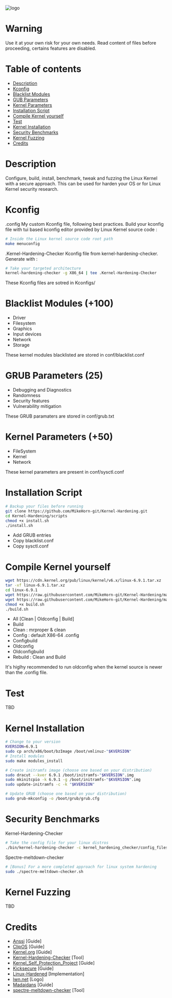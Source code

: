 ![logo](https://github.com/MikeHorn-git/Kernel-Hardening/assets/123373126/e4fca8a7-782a-42a7-863e-431a94660313)

# Warning
Use it at your own risk for your own needs. Read content of files before proceeding, certains features are disabled.

# Table of contents
* [Description](https://github.com/MikeHorn-git/Kernel-Hardening#description)
* [Kconfig](https://github.com/MikeHorn-git/Kernel-Hardening#kconfig)
* [Blacklist Modules](https://github.com/MikeHorn-git/Kernel-Hardening#blacklist-modules-100)
* [GUB Parameters](https://github.com/MikeHorn-git/Kernel-Hardening#grub-parameters-25)
* [Kernel Parameters](https://github.com/MikeHorn-git/Kernel-Hardening#kernel-parameters-50)
* [Installation Script](https://github.com/MikeHorn-git/Kernel-Hardening#installation-script)
* [Compile Kernel yourself](https://github.com/MikeHorn-git/Kernel-Hardening#compile-kernel-yourself)
* [Test](https://github.com/MikeHorn-git/Kernel-Hardening#compile-kernel-yourself)
* [Kernel Installation](https://github.com/MikeHorn-git/Kernel-Hardening#kernel-installation)
* [Security Benchmarks](https://github.com/MikeHorn-git/Kernel-Hardening#security-benchmarks)
* [Kernel Fuzzing](https://github.com/MikeHorn-git/Kernel-Hardening#kernel-fuzzing)
* [Credits](https://github.com/MikeHorn-git/Kernel-Hardening#credits)

# Description
Configure, build, install, benchmark, tweak and fuzzing the Linux Kernel with a secure approach.
This can be used for harden your OS or for Linux Kernel security research.

# Kconfig
.config
My custom Kconfig file, following best practices.
Build your kconfig file with tui based kconfig editor provided by Linux Kernel source code :
```bash
# Inside the Linux kernel source code root path
make menuconfig
```
.Kernel-Hardening-Checker
Kconfig file from kernel-hardening-checker.
Generate with :
```bash
# Take your targeted architecture
kernel-hardening-checker -g X86_64 | tee .Kernel-Hardening-Checker
```
These Kconfig files are sotred in Kconfigs/

# Blacklist Modules (+100)
* Driver
* Filesystem
* Graphics
* Input devices
* Network
* Storage

These kernel modules blacklisted are stored in conf/blacklist.conf

# GRUB Parameters (25)
* Debugging and Diagnostics
* Randomness
* Security features
* Vulnerability mitigation

These GRUB paramaters are stored in conf/grub.txt

# Kernel Parameters (+50)
* FileSystem
* Kernel
* Network

These kernel parameters are present in conf/sysctl.conf

# Installation Script
```bash
# Backup your files before running
git clone https://github.com/MikeHorn-git/Kernel-Hardening.git
cd Kernel-Hardening/scripts
chmod +x install.sh
./install.sh
```
* Add GRUB entries
* Copy blacklist.conf
* Copy sysctl.conf

# Compile Kernel yourself
```bash
wget https://cdn.kernel.org/pub/linux/kernel/v6.x/linux-6.9.1.tar.xz
tar -xf linux-6.9.1.tar.xz
cd linux-6.9.1
wget https://raw.githubusercontent.com/MikeHorn-git/Kernel-Hardening/main/Kconfigs/.config
wget https://raw.githubusercontent.com/MikeHorn-git/Kernel-Hardening/main/scripts/build.sh
chmod +x build.sh
./build.sh
```
* All [Clean | Oldconfig | Build]
* Build
* Clean : mrproper & clean
* Config : default X86-64 .config
* Configbuild
* Oldconfig
* Oldconfigbuild
* Rebuild : Clean and Build

It's higlhy recommended to run oldconfig when the kernel source is newer than the .config file.

# Test
TBD

# Kernel Installation
```bash
# Change to your version
KVERSION=6.9.1
sudo cp arch/x86/boot/bzImage /boot/vmlinuz-"$KVERSION"
# Install modules
sudo make modules_install

# Create initramfs image (choose one based on your distribution)
sudo dracut --kver 6.9.1 /boot/initramfs-"$KVERSION".img
sudo mkinitcpio -k 6.9.1 -g /boot/initramfs-"$KVERSION".img
sudo update-initramfs -c -k "$KVERSION"

# Update GRUB (choose one based on your distribution)
sudo grub-mkconfig -o /boot/grub/grub.cfg
```

# Security Benchmarks
Kernel-Hardening-Checker
```bash
# Take the config file for your linux distros
./bin/kernel-hardening-checker -c kernel_hardening_checker/config_files/distros/Archlinux-hardened.config -l /proc/cmdline -s kernel_hardening_checker/config_files/distros/example_sysctls.txt
```
Spectre-meltdown-checker
```bash
# [Bonus] For a more completed approach for linux system hardening
sudo ./spectre-meltdown-checker.sh
```

# Kernel Fuzzing
TBD

# Credits
* [Anssi](https://cyber.gouv.fr/publications/recommandations-de-securite-relatives-un-systeme-gnulinux) [Guide]
* [ClipOS](https://docs.clip-os.org/clipos/kernel.html#configuration) [Guide]
* [Kernel.org](https://www.kernel.org/doc/html/latest/admin-guide/kernel-parameters.html) [Guide]
* [Kernel-Hardening-Checker](https://github.com/a13xp0p0v/kernel-hardening-checker) [Tool]
* [Kernel_Self_Protection_Project](https://kernsec.org/wiki/index.php/Kernel_Self_Protection_Project/Recommended_Settings) [Guide]
* [Kicksecure](https://github.com/Kicksecure) [Guide]
* [Linux-Hardened](https://github.com/anthraxx/linux-hardened) [Implementation]
* [lwn.net](https://lwn.net/) [Logo]
* [Madaidans](https://madaidans-insecurities.github.io/guides/linux-hardening.html#kernel) [Guide]
* [spectre-meltdown-checker](https://github.com/speed47/spectre-meltdown-checker) [Tool]
